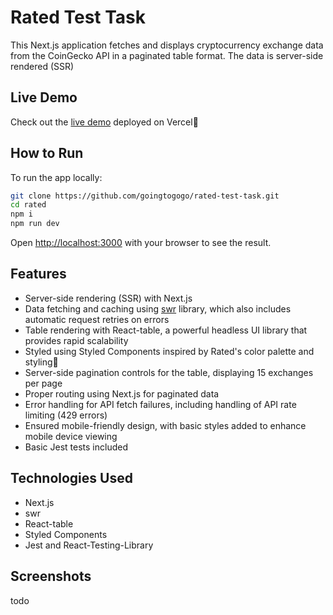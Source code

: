 # Rated Test Task

This Next.js application fetches and displays cryptocurrency exchange data from the CoinGecko API in a paginated table format. The data is server-side rendered (SSR)

## Live Demo

Check out the [live demo](https://rated-test-task.vercel.app/) deployed on Vercel🤖

## How to Run

To run the app locally:

```sh
git clone https://github.com/goingtogogo/rated-test-task.git
cd rated
npm i
npm run dev 
```

Open [http://localhost:3000](http://localhost:3000) with your browser to see the result.

## Features

- Server-side rendering (SSR) with Next.js 
- Data fetching and caching using [swr](https://swr.vercel.app/) library, which also includes automatic request retries on errors
- Table rendering with React-table, a powerful headless UI library that provides rapid scalability
- Styled using Styled Components inspired by Rated's color palette and styling🍬
- Server-side pagination controls for the table, displaying 15 exchanges per page
- Proper routing using Next.js for paginated data
- Error handling for API fetch failures, including handling of API rate limiting (429 errors)
- Ensured mobile-friendly design, with basic styles added to enhance mobile device viewing
- Basic Jest tests included

## Technologies Used

- Next.js
- swr 
- React-table
- Styled Components
- Jest and React-Testing-Library

## Screenshots

todo